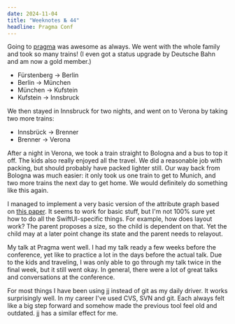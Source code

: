 ```yaml
---
date: 2024-11-04
title: "Weeknotes № 44"
headline: Pragma Conf
---
```


Going to [pragma](http://pragmamark.org) was awesome as always. We went with the whole family and took so many trains! (I even got a status upgrade by Deutsche Bahn and am now a gold member.)

- Fürstenberg → Berlin
- Berlin → München
- München → Kufstein
- Kufstein → Innsbruck

We then stayed in Innsbruck for two nights, and went on to Verona by taking two more trains:

- Innsbrück → Brenner
- Brenner → Verona

After a night in Verona, we took a train straight to Bologna and a bus to top it off. The kids also really enjoyed all the travel. We did a reasonable job with packing, but should probably have packed lighter still. Our way back from Bologna was much easier: it only took us one train to get to Munich, and two more trains the next day to get home. We would definitely do something like this again.

I managed to implement a very basic version of the attribute graph based on [this paper](https://citeseerx.ist.psu.edu/document?repid=rep1&type=pdf&doi=9609985dbef43633f4deb88c949a9776e0cd766b). It seems to work for basic stuff, but I'm not 100% sure yet how to do all the SwiftUI-specific things. For example, how does layout work? The parent proposes a size, so the child is dependent on that. Yet the child may at a later point change its state and the parent needs to relayout.

My talk at Pragma went well. I had my talk ready a few weeks before the conference, yet like to practice a lot in the days before the actual talk. Due to the kids and traveling, I was only able to go through my talk twice in the final week, but it still went okay. In general, there were a lot of great talks and conversations at the conference.

For most things I have been using [jj](https://github.com/martinvonz/jj) instead of git as my daily driver. It works surprisingly well. In my career I've used CVS, SVN and git. Each always felt like a big step forward and somehow made the previous tool feel old and outdated. jj has a similar effect for me.
